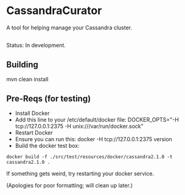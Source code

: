 # CassandraCurator
A tool for helping manage your Cassandra cluster.

##
Status: In development.

## Building
mvn clean install

## Pre-Reqs (for testing)
* Install Docker
* Add this line to your /etc/default/docker file:
DOCKER_OPTS="-H tcp://127.0.0.1:2375 -H unix:///var/run/docker.sock"
* Restart Docker
* Ensure you can run this: docker -H tcp://127.0.0.1:2375 version
* Build the docker test box: 
```
docker build -f ./src/test/resources/docker/cassandra2.1.0 -t cassandra2.1.0 . 
```

If something gets weird, try restarting your docker service.

(Apologies for poor formatting; will clean up later.)
